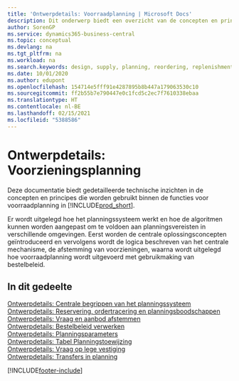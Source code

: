 ```yaml
---
title: 'Ontwerpdetails: Voorraadplanning | Microsoft Docs'
description: Dit onderwerp biedt een overzicht van de concepten en principes die worden gebruikt binnen de functies voor voorraadplanning in Business Central.
author: SorenGP
ms.service: dynamics365-business-central
ms.topic: conceptual
ms.devlang: na
ms.tgt_pltfrm: na
ms.workload: na
ms.search.keywords: design, supply, planning, reordering, replenishment
ms.date: 10/01/2020
ms.author: edupont
ms.openlocfilehash: 154714e5fff91e4287895b8b447a179063530c10
ms.sourcegitcommit: ff2b55b7e790447e0c1fcd5c2ec7f7610338ebaa
ms.translationtype: HT
ms.contentlocale: nl-BE
ms.lasthandoff: 02/15/2021
ms.locfileid: "5388586"
---
```

# <a name="design-details-supply-planning"></a>Ontwerpdetails: Voorzieningsplanning
Deze documentatie biedt gedetailleerde technische inzichten in de concepten en principes die worden gebruikt binnen de functies voor voorraadplanning in [!INCLUDE[prod_short](includes/prod_short.md)].  

Er wordt uitgelegd hoe het planningssysteem werkt en hoe de algoritmen kunnen worden aangepast om te voldoen aan planningsvereisten in verschillende omgevingen. Eerst worden de centrale oplossingsconcepten geïntroduceerd en vervolgens wordt de logica beschreven van het centrale mechanisme, de afstemming van voorzieningen, waarna wordt uitgelegd hoe voorraadplanning wordt uitgevoerd met gebruikmaking van bestelbeleid.  

## <a name="in-this-section"></a>In dit gedeelte  
[Ontwerpdetails: Centrale begrippen van het planningssysteem](design-details-central-concepts-of-the-planning-system.md)  
[Ontwerpdetails: Reservering, ordertracering en planningsboodschappen](design-details-reservation-order-tracking-and-action-messaging.md)  
[Ontwerpdetails: Vraag en aanbod afstemmen](design-details-balancing-demand-and-supply.md)  
[Ontwerpdetails: Bestelbeleid verwerken](design-details-handling-reordering-policies.md)  
[Ontwerpdetails: Planningsparameters](design-details-planning-parameters.md)  
[Ontwerpdetails: Tabel Planningstoewijzing](design-details-planning-assignment-table.md)  
[Ontwerpdetails: Vraag op lege vestiging](design-details-demand-at-blank-location.md)  
[Ontwerpdetails: Transfers in planning](design-details-transfers-in-planning.md)


[!INCLUDE[footer-include](includes/footer-banner.md)]